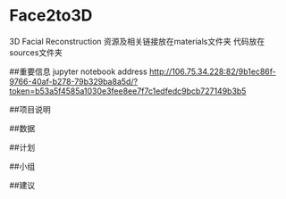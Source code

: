# Face2to3D
3D Facial Reconstruction
资源及相关链接放在materials文件夹
代码放在sources文件夹

##重要信息
jupyter notebook address
http://106.75.34.228:82/9b1ec86f-9766-40af-b278-79b329ba8a5d/?token=b53a5f4585a1030e3fee8ee7f7c1edfedc9bcb727149b3b5

##项目说明

##数据


##计划

##小组

##建议
